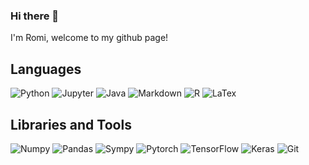 ### Hi there 👋
I'm Romi, welcome to my github page!

## Languages
![Python](https://img.shields.io/badge/-Python-3776AB?logo=python&logoColor=white)
![Jupyter](https://img.shields.io/badge/-Jupyter-F37626?logo=jupyter&logoColor=white)
![Java](https://img.shields.io/badge/-Java-007396?logo=java&logoColor=white)
![Markdown](https://img.shields.io/badge/-Markdown-000000?logo=markdown&logoColor=white)
![R](https://img.shields.io/badge/-R-276DC3?logo=r&logoColor=white)
![LaTex](https://img.shields.io/badge/-LaTex-008080?logo=latex&logoColor=white)

## Libraries and Tools
![Numpy](https://img.shields.io/badge/-Numpy-013243logo=numpy&logoColor=white)
![Pandas](https://img.shields.io/badge/-Pandas-150458logo=pandas&logoColor=white)
![Sympy](https://img.shields.io/badge/-Sympy-3B5526logo=sympy&logoColor=white)
![Pytorch](https://img.shields.io/badge/-Pytorch-EE4C2Clogo=pytorch&logoColor=white)
![TensorFlow](https://img.shields.io/badge/-TensorFlow-FF6F00logo=tensorflow&logoColor=white)
![Keras](https://img.shields.io/badge/-Keras-D00000logo=keras&logoColor=white)
![Git](https://img.shields.io/badge/-Keras-D00000logo=git&logoColor=white)

<!--
**rolifshitz/rolifshitz** is a ✨ _special_ ✨ repository because its `README.md` (this file) appears on your GitHub profile.

Here are some ideas to get you started:

- 🔭 I’m currently working on ...
- 🌱 I’m currently learning ...
- 👯 I’m looking to collaborate on ...
- 🤔 I’m looking for help with ...
- 💬 Ask me about ...
- 📫 How to reach me: ...
- 😄 Pronouns: ...
- ⚡ Fun fact: ...
-->
